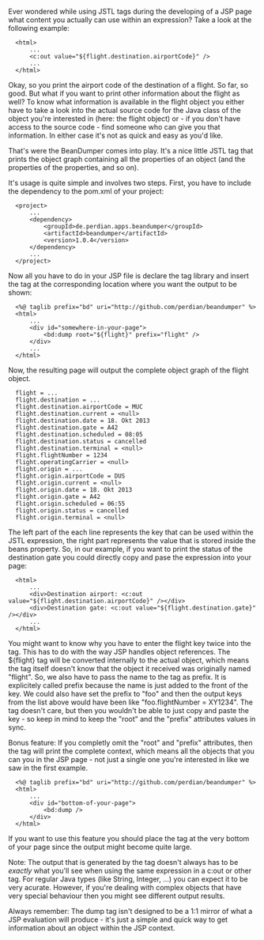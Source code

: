 Ever wondered while using JSTL tags during the developing of a JSP page what
content you actually can use within an expression? Take a look at the
following example:

      <html>
          ...
          <c:out value="${flight.destination.airportCode}" />
          ...
      </html>

Okay, so you print the airport code of the destination of a flight. So far,
so good. But what if you want to print other information about the flight as
well? To know what information is available in the flight object you either
have to take a look into the actual source code for the Java class of the
object you're interested in (here: the flight object) or - if you don't have
access to the source code - find someone who can give you that information.
In either case it's not as quick and easy as you'd like.

That's were the BeanDumper comes into play. It's a nice little JSTL tag that
prints the object graph containing all the properties of an object (and the
properties of the properties, and so on).

It's usage is quite simple and involves two steps. First, you have to include
the dependency to the pom.xml of your project:

      <project>
          ...
          <dependency>
              <groupId>de.perdian.apps.beandumper</groupId>
              <artifactId>beandumper</artifactId>
              <version>1.0.4</version>
          </dependency>
          ...
      </project>

Now all you have to do in your JSP file is declare the tag library and insert
the tag at the corresponding location where you want the output to be shown:

      <%@ taglib prefix="bd" uri="http://github.com/perdian/beandumper" %>
      <html>
          ...
          <div id="somewhere-in-your-page">
              <bd:dump root="${flight}" prefix="flight" />
          </div>
          ...
      </html>

Now, the resulting page will output the complete object graph of the flight
object.

      flight = ...
      flight.destination = ...
      flight.destination.airportCode = MUC
      flight.destination.current = <null>
      flight.destination.date = 18. Okt 2013
      flight.destination.gate = A42
      flight.destination.scheduled = 08:05
      flight.destination.status = cancelled
      flight.destination.terminal = <null>
      flight.flightNumber = 1234
      flight.operatingCarrier = <null>
      flight.origin = ...
      flight.origin.airportCode = DUS
      flight.origin.current = <null>
      flight.origin.date = 18. Okt 2013
      flight.origin.gate = A42
      flight.origin.scheduled = 06:55
      flight.origin.status = cancelled
      flight.origin.terminal = <null>

The left part of the each line represents the key that can be used within the
JSTL expression, the right part represents the value that is stored inside the
beans property. So, in our example, if you want to print the status of the
destination gate you could directly copy and pase the expression into your page:

      <html>
          ...
          <div>Destination airport: <c:out value="${flight.destination.airportCode}" /></div>
          <div>Destination gate: <c:out value="${flight.destination.gate}" /></div>
          ...
      </html>

You might want to know why you have to enter the flight key twice into the tag.
This has to do with the way JSP handles object references. The ${flight} tag
will be converted internally to the actual object, which means the tag itself
doesn't know that the object it received was originally named "flight". So, we
also have to pass the name to the tag as prefix. It is explicitely called prefix
because the name is just added to the front of the key. We could also have set
the prefix to "foo" and then the output keys from the list above would have been
like "foo.flightNumber = XY1234". The tag doesn't care, but then you wouldn't be
able to just copy and paste the key - so keep in mind to keep the "root" and the
"prefix" attributes values in sync.

Bonus feature: If you completly omit the "root" and "prefix" attributes, then
the tag will print the complete context, which means all the objects that you
can you in the JSP page - not just a single one you're interested in like we
saw in the first example.

      <%@ taglib prefix="bd" uri="http://github.com/perdian/beandumper" %>
      <html>
          ...
          <div id="bottom-of-your-page">
              <bd:dump />
          </div>
      </html>

If you want to use this feature you should place the tag at the very bottom of
your page since the output might become quite large.

Note:
The output that is generated by the tag doesn't always has to be *exactly* what
you'll see when using the same expression in a c:out or other tag. For regular
Java types (like String, Integer, ...) you can expect it to be very acurate.
However, if you're dealing with complex objects that have very special behaviour
then you might see different output results.

Always remember: The dump tag isn't designed to be a 1:1 mirror of what a JSP
evaluation will produce - it's just a simple and quick way to get information
about an object within the JSP context.